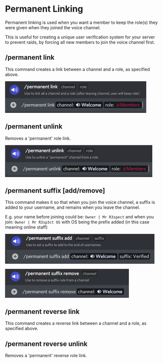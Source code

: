# Permanent Linking

Permanent linking is used when you want a member to keep the role(s) they were given when they joined the voice channel.

This is useful for creating a unique user verification system for your server to prevent raids, by forcing all new members to join the voice channel first.

## /permanent link

This command creates a link between a channel and a role, as specified above.

![](<../../.gitbook/assets/image (10).png>)

## /permanent unlink

Removes a 'permanent' role link.

![](<../../.gitbook/assets/image (4).png>)

## /permanent suffix \[add/remove]

This command makes it so that when you join the voice channel, a suffix is added to your username, and remains when you leave the channel.

E.g. your name before joining could be: `Owner | Mr R3spect` and when you join: `Owner | Mr R3sp3ct OS` with OS being the prefix added (in this case meaning online staff)

![](<../../.gitbook/assets/image (8).png>)

![](<../../.gitbook/assets/image (27) (1).png>)

## /permanent reverse link

This command creates a reverse link between a channel and a role, as specified above.

## /permanent reverse unlink

Removes a 'permanent' reverse role link.
